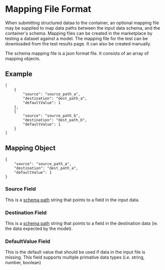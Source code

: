 # Mapping File Format

When submitting structured dataa to the container, an optional mapping file may be supplied to map data paths between the input data schema, and the container's schema. Mapping files can be created in the marketplace by testing a dataset against a model. The mapping file for the test can be downloaded from the test results page. It can also be created manually.

The schema mapping file is a json format file. It consists of an array of mapping objects.

## Example

```
[
    {
        "source": "source_path_a",
        "destination": "dest_path_a",
        "defaultValue": 1
    },
    {
        "source": "source_path_b",
        "destination": "dest_path_b",
        "defaultValue": 1
    }
]
```

## Mapping Object

```
{
    "source": "source_path_a",
    "destination": "dest_path_a",
    "defaultValue": 1
}
```

### Source Field

This is a [schema path](schema-paths.md) string that points to a field in the input data.

### Destination Field

This is a [schema path](schema-paths.md) string that points to a field in the destination data (ie. the data expected by the model).

### DefaultValue Field

This is the default value that should be used if data in the input file is missing. This field supports multiple primative data types (i.e. string, number, boolean)

